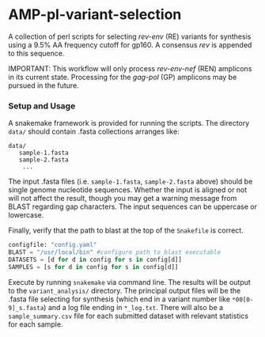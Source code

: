 # AMP-pl-variant-selection

A collection of perl scripts for selecting _rev-env_ (RE) variants for synthesis
using a 9.5% AA frequency cutoff for gp160. A consensus _rev_ is appended to this
sequence.

IMPORTANT: This workflow will only process _rev-env-nef_ (REN) amplicons in its current
state. Processing for the _gag-pol_ (GP) amplicons may be pursued in the future.

### Setup and Usage

A snakemake framework is provided for running the scripts. The directory `data/`
should contain .fasta collections arranges like:

```
data/
   sample-1.fasta
   sample-2.fasta
    ...
```

The input .fasta files (i.e. `sample-1.fasta`, `sample-2.fasta` above) should be
single genome nucleotide sequences. Whether the input is aligned or not will not
affect the result, though you may get a warning message from BLAST regarding gap
characters. The input sequences can be uppercase or lowercase.

Finally, verify that the path to blast at the top of the `Snakefile` is correct.

```python
configfile: "config.yaml"
BLAST = "/usr/local/bin" #configure path to blast executable
DATASETS = [d for d in config for s in config[d]]
SAMPLES = [s for d in config for s in config[d]]
```

Execute by running `snakemake` via command line. The results will be output to the
`variant_analysis/` directory. The principal output files will be the .fasta file
selecting for synthesis (which end in a variant number like `*00[0-9]_s.fasta`) and
a log file ending in `*_log.txt`. There will also be a `sample_summary.csv` file for
each submitted dataset with relevant statistics for each sample.
